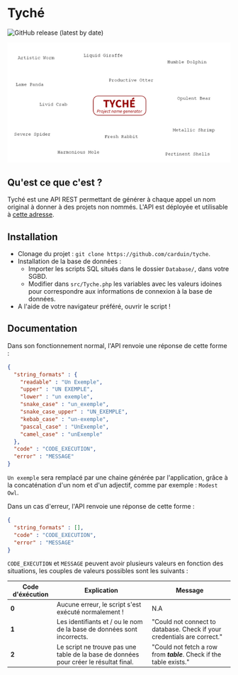 # Tyché

![GitHub release (latest by date)](https://img.shields.io/github/v/release/carduin/tyche?color=%236766cc)

<p align="center">
  <img src="https://github.com/Carduin/Tyche/blob/main/logo.png" alt="Logo Tyché"/>
</p>

## Qu'est ce que c'est ?
Tyché est une API REST permettant de générer à chaque appel un nom original à donner à des projets non nommés.
L'API est déployée et utilisable à [cette adresse](https://api.arthurmurillo.com/tyche.php).

## Installation
* Clonage du projet : ``git clone https://github.com/carduin/tyche``.
* Installation de la base de données :
  * Importer les scripts SQL situés dans le dossier ``Database/``, dans votre SGBD.
  * Modifier dans ``src/Tyche.php`` les variables avec les valeurs idoines pour correspondre aux informations de connexion à la base de données.
* A l'aide de votre navigateur préféré, ouvrir le script !

## Documentation
Dans son fonctionnement normal, l'API renvoie une réponse de cette forme :

```json
{
  "string_formats" : {
    "readable" : "Un Exemple",
    "upper" : "UN EXEMPLE",
    "lower" : "un exemple",
    "snake_case" : "un_exemple",
    "snake_case_upper" : "UN_EXEMPLE",
    "kebab_case" : "un-exemple",
    "pascal_case" : "UnExemple",
    "camel_case" : "unExemple"
  },
  "code" : "CODE_EXECUTION",
  "error" : "MESSAGE"
}
```

``Un exemple`` sera remplacé par une chaine générée par l'application, grâce à la concaténation d'un nom et d'un adjectif, comme par exemple : ``Modest Owl``.

Dans un cas d'erreur, l'API renvoie une réponse de cette forme :
```json
{
  "string_formats" : [],
  "code" : "CODE_EXECUTION",
  "error" : "MESSAGE"
}
```

``CODE_EXECUTION`` et ``MESSAGE`` peuvent avoir plusieurs valeurs en fonction des situations, les couples de valeurs possibles sont les suivants :

Code d'éxécution | Explication | Message
------------ |  ------------- | -------------
**0** | Aucune erreur, le script s'est exécuté normalement ! | N.A
**1** | Les identifiants et / ou le nom de la base de données sont incorrects. | "Could not connect to database. Check if your credentials are correct."
**2** | Le script ne trouve pas une table de la base de données pour créer le résultat final. | "Could not fetch a row from ***table***. Check if the table exists."
